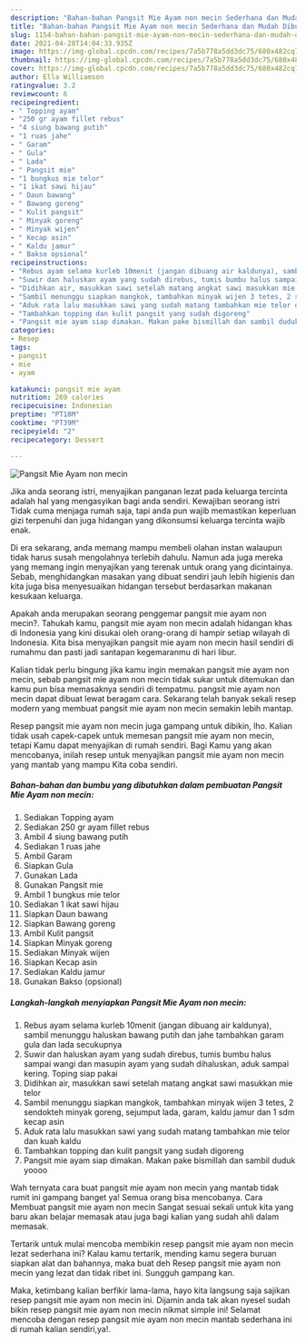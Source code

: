 ```yaml
---
description: "Bahan-bahan Pangsit Mie Ayam non mecin Sederhana dan Mudah Dibuat"
title: "Bahan-bahan Pangsit Mie Ayam non mecin Sederhana dan Mudah Dibuat"
slug: 1154-bahan-bahan-pangsit-mie-ayam-non-mecin-sederhana-dan-mudah-dibuat
date: 2021-04-28T14:04:33.935Z
image: https://img-global.cpcdn.com/recipes/7a5b778a5dd3dc75/680x482cq70/pangsit-mie-ayam-non-mecin-foto-resep-utama.jpg
thumbnail: https://img-global.cpcdn.com/recipes/7a5b778a5dd3dc75/680x482cq70/pangsit-mie-ayam-non-mecin-foto-resep-utama.jpg
cover: https://img-global.cpcdn.com/recipes/7a5b778a5dd3dc75/680x482cq70/pangsit-mie-ayam-non-mecin-foto-resep-utama.jpg
author: Ella Williamson
ratingvalue: 3.2
reviewcount: 6
recipeingredient:
- " Topping ayam"
- "250 gr ayam fillet rebus"
- "4 siung bawang putih"
- "1 ruas jahe"
- " Garam"
- " Gula"
- " Lada"
- " Pangsit mie"
- "1 bungkus mie telor"
- "1 ikat sawi hijau"
- " Daun bawang"
- " Bawang goreng"
- " Kulit pangsit"
- " Minyak goreng"
- " Minyak wijen"
- " Kecap asin"
- " Kaldu jamur"
- " Bakso opsional"
recipeinstructions:
- "Rebus ayam selama kurleb 10menit (jangan dibuang air kaldunya), sambil menunggu haluskan bawang putih dan jahe tambahkan garam gula dan lada secukupnya"
- "Suwir dan haluskan ayam yang sudah direbus, tumis bumbu halus sampai wangi dan masupin ayam yang sudah dihaluskan, aduk sampai kering. Toping siap pakai"
- "Didihkan air, masukkan sawi setelah matang angkat sawi masukkan mie telor"
- "Sambil menunggu siapkan mangkok, tambahkan minyak wijen 3 tetes, 2 sendokteh minyak goreng, sejumput lada, garam, kaldu jamur dan 1 sdm kecap asin"
- "Aduk rata lalu masukkan sawi yang sudah matang tambahkan mie telor dan kuah kaldu"
- "Tambahkan topping dan kulit pangsit yang sudah digoreng"
- "Pangsit mie ayam siap dimakan. Makan pake bismillah dan sambil duduk yoooo"
categories:
- Resep
tags:
- pangsit
- mie
- ayam

katakunci: pangsit mie ayam 
nutrition: 269 calories
recipecuisine: Indonesian
preptime: "PT18M"
cooktime: "PT39M"
recipeyield: "2"
recipecategory: Dessert

---
```



![Pangsit Mie Ayam non mecin](https://img-global.cpcdn.com/recipes/7a5b778a5dd3dc75/680x482cq70/pangsit-mie-ayam-non-mecin-foto-resep-utama.jpg)

Jika anda seorang istri, menyajikan panganan lezat pada keluarga tercinta adalah hal yang mengasyikan bagi anda sendiri. Kewajiban seorang istri Tidak cuma menjaga rumah saja, tapi anda pun wajib memastikan keperluan gizi terpenuhi dan juga hidangan yang dikonsumsi keluarga tercinta wajib enak.

Di era  sekarang, anda memang mampu membeli olahan instan walaupun tidak harus susah mengolahnya terlebih dahulu. Namun ada juga mereka yang memang ingin menyajikan yang terenak untuk orang yang dicintainya. Sebab, menghidangkan masakan yang dibuat sendiri jauh lebih higienis dan kita juga bisa menyesuaikan hidangan tersebut berdasarkan makanan kesukaan keluarga. 



Apakah anda merupakan seorang penggemar pangsit mie ayam non mecin?. Tahukah kamu, pangsit mie ayam non mecin adalah hidangan khas di Indonesia yang kini disukai oleh orang-orang di hampir setiap wilayah di Indonesia. Kita bisa menyajikan pangsit mie ayam non mecin hasil sendiri di rumahmu dan pasti jadi santapan kegemaranmu di hari libur.

Kalian tidak perlu bingung jika kamu ingin memakan pangsit mie ayam non mecin, sebab pangsit mie ayam non mecin tidak sukar untuk ditemukan dan kamu pun bisa memasaknya sendiri di tempatmu. pangsit mie ayam non mecin dapat dibuat lewat beragam cara. Sekarang telah banyak sekali resep modern yang membuat pangsit mie ayam non mecin semakin lebih mantap.

Resep pangsit mie ayam non mecin juga gampang untuk dibikin, lho. Kalian tidak usah capek-capek untuk memesan pangsit mie ayam non mecin, tetapi Kamu dapat menyajikan di rumah sendiri. Bagi Kamu yang akan mencobanya, inilah resep untuk menyajikan pangsit mie ayam non mecin yang mantab yang mampu Kita coba sendiri.

<!--inarticleads1-->

##### Bahan-bahan dan bumbu yang dibutuhkan dalam pembuatan Pangsit Mie Ayam non mecin:

1. Sediakan  Topping ayam
1. Sediakan 250 gr ayam fillet rebus
1. Ambil 4 siung bawang putih
1. Sediakan 1 ruas jahe
1. Ambil  Garam
1. Siapkan  Gula
1. Gunakan  Lada
1. Gunakan  Pangsit mie
1. Ambil 1 bungkus mie telor
1. Sediakan 1 ikat sawi hijau
1. Siapkan  Daun bawang
1. Siapkan  Bawang goreng
1. Ambil  Kulit pangsit
1. Siapkan  Minyak goreng
1. Sediakan  Minyak wijen
1. Siapkan  Kecap asin
1. Sediakan  Kaldu jamur
1. Gunakan  Bakso (opsional)




<!--inarticleads2-->

##### Langkah-langkah menyiapkan Pangsit Mie Ayam non mecin:

1. Rebus ayam selama kurleb 10menit (jangan dibuang air kaldunya), sambil menunggu haluskan bawang putih dan jahe tambahkan garam gula dan lada secukupnya
1. Suwir dan haluskan ayam yang sudah direbus, tumis bumbu halus sampai wangi dan masupin ayam yang sudah dihaluskan, aduk sampai kering. Toping siap pakai
1. Didihkan air, masukkan sawi setelah matang angkat sawi masukkan mie telor
1. Sambil menunggu siapkan mangkok, tambahkan minyak wijen 3 tetes, 2 sendokteh minyak goreng, sejumput lada, garam, kaldu jamur dan 1 sdm kecap asin
1. Aduk rata lalu masukkan sawi yang sudah matang tambahkan mie telor dan kuah kaldu
1. Tambahkan topping dan kulit pangsit yang sudah digoreng
1. Pangsit mie ayam siap dimakan. Makan pake bismillah dan sambil duduk yoooo




Wah ternyata cara buat pangsit mie ayam non mecin yang mantab tidak rumit ini gampang banget ya! Semua orang bisa mencobanya. Cara Membuat pangsit mie ayam non mecin Sangat sesuai sekali untuk kita yang baru akan belajar memasak atau juga bagi kalian yang sudah ahli dalam memasak.

Tertarik untuk mulai mencoba membikin resep pangsit mie ayam non mecin lezat sederhana ini? Kalau kamu tertarik, mending kamu segera buruan siapkan alat dan bahannya, maka buat deh Resep pangsit mie ayam non mecin yang lezat dan tidak ribet ini. Sungguh gampang kan. 

Maka, ketimbang kalian berfikir lama-lama, hayo kita langsung saja sajikan resep pangsit mie ayam non mecin ini. Dijamin anda tak akan nyesel sudah bikin resep pangsit mie ayam non mecin nikmat simple ini! Selamat mencoba dengan resep pangsit mie ayam non mecin mantab sederhana ini di rumah kalian sendiri,ya!.

